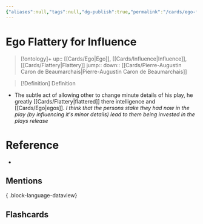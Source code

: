 ```yaml
---
{"aliases":null,"tags":null,"dg-publish":true,"permalink":"/cards/ego-flattery-for-influence/","dgPassFrontmatter":true}
---
```


# Ego Flattery for Influence

> [!ontology]+
> up:: [[Cards/Ego\|Ego]], [[Cards/Influence\|Influence]], [[Cards/Flattery\|Flattery]]
> jump:: 
> down:: [[Cards/Pierre-Augustin Caron de Beaumarchais\|Pierre-Augustin Caron de Beaumarchais]]

> [!Definition] Definition
> 

- The subtle act of allowing other to change minute details of his play, he greatly [[Cards/Flattery\|flattered]] there intelligence and [[Cards/Ego\|egos]]. *I think that the persons stake they had now in the play (by influencing it's minor details) lead to them being invested in the plays release*

# Reference
- 

## Mentions

{ .block-language-dataview}

## Flashcards
